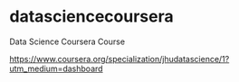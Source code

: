 datasciencecoursera
===================

Data Science Coursera Course

https://www.coursera.org/specialization/jhudatascience/1?utm_medium=dashboard
